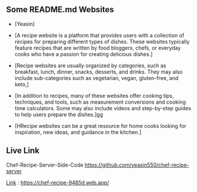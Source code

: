 

## Some README.md Websites

 - [Yeasin]
 - [A recipe website is a platform that provides users with a collection of recipes for preparing different types of dishes. These websites typically feature recipes that are written by food bloggers, chefs, or everyday cooks who have a passion for creating delicious dishes.]
 - [Recipe websites are usually organized by categories, such as breakfast, lunch, dinner, snacks, desserts, and drinks. They may also include sub-categories such as vegetarian, vegan, gluten-free, and keto,]

 - [In addition to recipes, many of these websites offer cooking tips, techniques, and tools, such as measurement conversions and cooking time calculators. Some may also include videos and step-by-step guides to help users prepare the dishes.]gg
 - [HRecipe websites can be a great resource for home cooks looking for inspiration, new ideas, and guidance in the kitchen.]


## Live Link
Chef-Recipe-Server-Side-Code 
https://github.com/yeasin550/chef-recipe-server

[Link](https://chef-recipe-9485d.web.app/) : https://chef-recipe-9485d.web.app/

